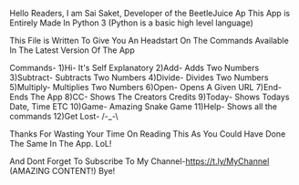 Hello Readers, I am Sai Saket, Developer of the BeetleJuice Ap This App is Entirely Made In Python 3 (Python is a basic high level language)

This File is Written To Give You An Headstart On The Commands Available In The Latest Version Of The App

Commands- 
1)Hi- It's Self Explanatory 
2)Add- Adds Two Numbers 
3)Subtract- Subtracts Two Numbers 
4)Divide- Divides Two Numbers 
5)Multiply- Multiplies Two Numbers 
6)Open- Opens A Given URL
7)End- Ends The App 
8)CC- Shows The Creators Credits 
9)Today- Shows Todays Date, Time ETC
10)Game- Amazing Snake Game
11)Help- Shows all the commands
12)Get Lost- /-_-\

Thanks For Wasting Your Time On Reading This As You Could Have Done The Same In The App. LoL!

And Dont Forget To Subscribe To My Channel-https://t.ly/MyChannel (AMAZING CONTENT!) Bye!
